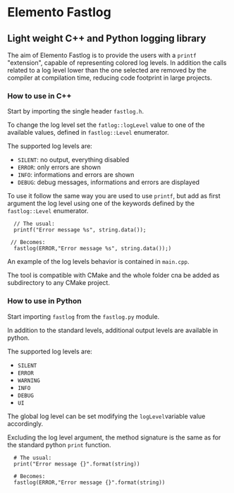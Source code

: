 # Elemento Fastlog
## Light weight C++ and Python logging library

The aim of Elemento Fastlog is to provide the users with a `printf` "extension", capable of representing colored log levels.
In addition the calls related to a log level lower than the one selected are removed by the compiler at compilation time, reducing code footprint in large projects.

### How to use in C++
Start by importing the single header `fastlog.h`.

To change the log level set the `fatlog::logLevel` value to one of the available values, defined in `fastlog::Level` enumerator.

The supported log levels are:
- `SILENT`: no output, everything disabled
- `ERROR`: only errors are shown
- `INFO`: informations and errors are shown
- `DEBUG`: debug messages, informations and errors are displayed

To use it follow the same way you are used to use `printf`, but add as first argument the log level using one of the keywords defined by the `fastlog::Level` enumerator.

```
  // The usual:
  printf("Error message %s", string.data());

 // Becomes:
  fastlog(ERROR,"Error message %s", string.data());)
```

An example of the log levels behavior is contained in `main.cpp`.

The tool is compatible with CMake and the whole folder cna be added as subdirectory to any CMake project.

### How to use in Python
Start importing `fastlog` from the `fastlog.py` module.

In addition to the standard levels, additional output levels are available in python.

The supported log levels are:
- `SILENT`
- `ERROR`
- `WARNING`
- `INFO`
- `DEBUG`
- `UI`

The global log level can be set modifying the `logLevel`variable value accordingly.

Excluding the log level argument, the method signature is the same as for the standard python `print` function.

```
  # The usual:
  print("Error message {}".format(string))

  # Becomes:
  fastlog(ERROR,"Error message {}".format(string))
```
